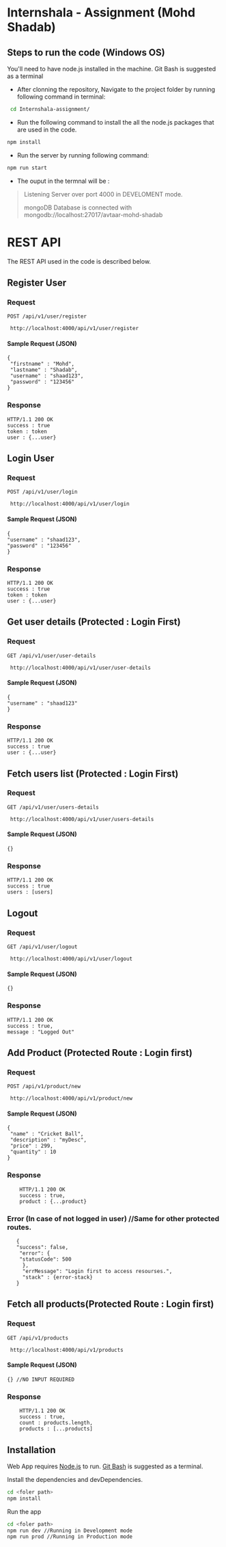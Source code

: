 # Internshala - Assignment (Mohd Shadab)

##  Steps to run the code (Windows OS)

You'll need to have node.js installed in the machine. Git Bash is suggested as a terminal

- After clonning the repository, Navigate to the project folder by running following command in terminal:
```sh
 cd Internshala-assignment/
```

- Run the following command to install the all the node.js packages that are used in the code.
```sh
npm install
```

- Run the server by running following command:
```sh
npm run start
```

- The ouput in the termnal will be :
>Listening Server over port 4000 in DEVELOMENT mode.
>
>mongoDB Database is connected with mongodb://localhost:27017/avtaar-mohd-shadab

# REST API

The REST API used in the code is described below.

## Register User

### Request

`POST /api/v1/user/register`

     http://localhost:4000/api/v1/user/register

#### Sample Request (JSON)
  
    {
     "firstname" : "Mohd",
     "lastname" : "Shadab",
     "username" : "shaad123",
     "password" : "123456"
    }
    
### Response
  
    HTTP/1.1 200 OK
    success : true
    token : token
    user : {...user}
    
## Login User

### Request

`POST /api/v1/user/login`

     http://localhost:4000/api/v1/user/login

#### Sample Request (JSON)
  
    {
    "username" : "shaad123",
    "password" : "123456"
    }
    
### Response
  
    HTTP/1.1 200 OK
    success : true
    token : token
    user : {...user}    
    
## Get user details (Protected : Login First)

### Request

`GET /api/v1/user/user-details`

     http://localhost:4000/api/v1/user/user-details

#### Sample Request (JSON)
  
    {
    "username" : "shaad123"
    }
    
### Response
  
    HTTP/1.1 200 OK
    success : true
    user : {...user}    
    
## Fetch users list  (Protected : Login First)

### Request

`GET /api/v1/user/users-details`

     http://localhost:4000/api/v1/user/users-details

#### Sample Request (JSON)
  
    {}
    
### Response
  
    HTTP/1.1 200 OK
    success : true
    users : [users]      
    
    
## Logout

### Request

`GET /api/v1/user/logout`

     http://localhost:4000/api/v1/user/logout

#### Sample Request (JSON)
  
    {}
    
### Response
  
    HTTP/1.1 200 OK
    success : true,
    message : "Logged Out"
    
    
    
## Add Product (Protected Route : Login first)

### Request

`POST /api/v1/product/new`

     http://localhost:4000/api/v1/product/new  


#### Sample Request (JSON)

    {
     "name" : "Cricket Ball",
     "description" : "myDesc",
     "price" : 299,
     "quantity" : 10
    }

### Response
  
        HTTP/1.1 200 OK
        success : true,
        product : {...product}
        
### Error (In case of not logged in user) //Same for other protected routes.
       {
       "success": false,
        "error": {
        "statusCode": 500
         },
         "errMessage": "Login first to access resourses.",
         "stack" : {error-stack}
       }
    
## Fetch all products(Protected Route : Login first)

### Request

`GET /api/v1/products`

     http://localhost:4000/api/v1/products
     
#### Sample Request (JSON) 
  
    {} //NO INPUT REQUIRED         

### Response
  
        HTTP/1.1 200 OK
        success : true,
        count : products.length,
        products : [...products]
    
        

## Installation

Web App requires [Node.js](https://nodejs.org/) to run.
[Git Bash](https://git-scm.com/) is suggested as a terminal.

Install the dependencies and devDependencies.

```sh
cd <foler path>
npm install
```

Run the app

```sh
cd <foler path>
npm run dev //Running in Development mode
npm run prod //Running in Production mode
```



